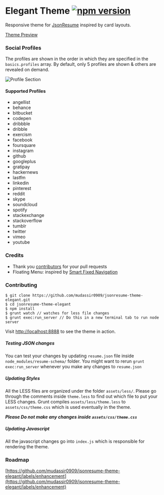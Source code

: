 # Elegant Theme [![npm version](https://badge.fury.io/js/jsonresume-theme-elegant.svg)](http://badge.fury.io/js/jsonresume-theme-elegant)

Responsive theme for [JsonResume](https://jsonresume.org/) inspired by card layouts.

[Theme Preview](http://themes.jsonresume.org/elegant)

### Social Profiles
The profiles are shown in the order in which they are specified in the `basics.profiles` array. By default, only 5 profiles are shown & others are revealed on demand.

![Profile Section](https://raw.githubusercontent.com/mudassir0909/jsonresume-theme-elegant/master/screenshots/profile.png)

#### Supported Profiles
* angellist
* behance
* bitbucket
* codepen
* dribbble
* dribble
* exercism
* facebook
* foursquare
* instagram
* github
* googleplus
* gratipay
* hackernews
* lastfm
* linkedin
* pinterest
* reddit
* skype
* soundcloud
* spotify
* stackexchange
* stackoverflow
* tumblr
* twitter
* vimeo
* youtube

### Credits
* Thank you [contributors](https://github.com/mudassir0909/jsonresume-theme-elegant/graphs/contributors) for your pull requests
* Floating Menu: inspired by [Smart Fixed Navigation](http://codyhouse.co/demo/smart-fixed-navigation/index.html)

### Contributing
```
$ git clone https://github.com/mudassir0909/jsonresume-theme-elegant.git
$ cd jsonresume-theme-elegant
$ npm install
$ grunt watch // watches for less file changes
$ grunt exec:run_server // Do this in a new terminal tab to run node server
```

Visit [http://localhost:8888](http://localhost:8888) to see the theme in action.

##### Testing JSON changes
You can test your changes by updating `resume.json` file inside `node_modules/resume-schema/` folder. You might want to rerun `grunt exec:run_server` whenever you make any changes to `resume.json`

##### Updating Styles
All the LESS files are organized under the folder `assets/less/`. Please go through the comments inside `theme.less` to find out which file to put your LESS changes. Grunt compiles `assets/less/theme.less` to `assets/css/theme.css` which is used eventually in the theme.

**_Please Do not make any changes inside `assets/css/theme.css`_**

##### Updating Javascript
All the javascript changes go into `index.js` which is responsible for rendering the theme.

### Roadmap

[https://github.com/mudassir0909/jsonresume-theme-elegant/labels/enhancement](https://github.com/mudassir0909/jsonresume-theme-elegant/labels/enhancement)
